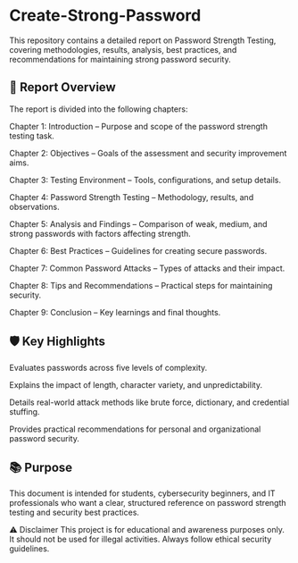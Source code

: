 # Create-Strong-Password

This repository contains a detailed report on Password Strength Testing, covering methodologies, results, analysis, best practices, and recommendations for maintaining strong password security.

## 📄 Report Overview
The report is divided into the following chapters:

Chapter 1: Introduction  – Purpose and scope of the password strength testing task.

Chapter 2: Objectives – Goals of the assessment and security improvement aims.

Chapter 3: Testing Environment – Tools, configurations, and setup details.

Chapter 4: Password Strength Testing – Methodology, results, and observations.

Chapter 5: Analysis and Findings – Comparison of weak, medium, and strong passwords with factors affecting strength.

Chapter 6: Best Practices – Guidelines for creating secure passwords.

Chapter 7: Common Password Attacks – Types of attacks and their impact.

Chapter 8: Tips and Recommendations – Practical steps for maintaining security.

Chapter 9: Conclusion – Key learnings and final thoughts.

## 🛡️ Key Highlights
Evaluates passwords across five levels of complexity.

Explains the impact of length, character variety, and unpredictability.

Details real-world attack methods like brute force, dictionary, and credential stuffing.

Provides practical recommendations for personal and organizational password security.

## 📚 Purpose
This document is intended for students, cybersecurity beginners, and IT professionals who want a clear, structured reference on password strength testing and security best practices.

⚠️ Disclaimer
This project is for educational and awareness purposes only.
It should not be used for illegal activities. Always follow ethical security guidelines.
